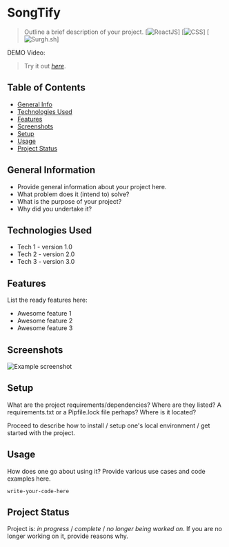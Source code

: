 # SongTify
> Outline a brief description of your project.
[![ReactJS](https://img.shields.io/badge/ReactJS-%20%20TECH%20%20-blue?style=flat-square&logo=react&labelColor=61DAFB&color=grey&logoColor=black)]
[![CSS](https://img.shields.io/badge/CSS-%20%20TECH%20%20-blue?style=flat-square&logo=css3&labelColor=1572B6&color=grey)]
[![Surgh.sh](https://img.shields.io/badge/Surge.sh-%20%20PUBLISH%20%20-blue?style=flat-square&labelColor=564740&color=f7e9de)]

DEMO Video:


> Try it out [_here_](https://songtify.surge.com). <!-- If you have the project hosted somewhere, include the link here. -->

## Table of Contents
* [General Info](#general-information)
* [Technologies Used](#technologies-used)
* [Features](#features)
* [Screenshots](#screenshots)
* [Setup](#setup)
* [Usage](#usage)
* [Project Status](#project-status)
<!-- * [License](#license) -->


## General Information
- Provide general information about your project here.
- What problem does it (intend to) solve?
- What is the purpose of your project?
- Why did you undertake it?
<!-- You don't have to answer all the questions - just the ones relevant to your project. -->


## Technologies Used
- Tech 1 - version 1.0
- Tech 2 - version 2.0
- Tech 3 - version 3.0


## Features
List the ready features here:
- Awesome feature 1
- Awesome feature 2
- Awesome feature 3


## Screenshots
![Example screenshot](./img/screenshot.png)
<!-- If you have screenshots you'd like to share, include them here. -->


## Setup
What are the project requirements/dependencies? Where are they listed? A requirements.txt or a Pipfile.lock file perhaps? Where is it located?

Proceed to describe how to install / setup one's local environment / get started with the project.


## Usage
How does one go about using it?
Provide various use cases and code examples here.

`write-your-code-here`


## Project Status
Project is: _in progress_ / _complete_ / _no longer being worked on_. If you are no longer working on it, provide reasons why.



<!-- Optional -->
<!-- ## License -->
<!-- This project is open source and available under the [... License](). -->

<!-- You don't have to include all sections - just the one's relevant to your project -->
